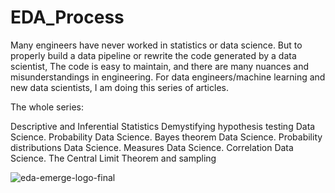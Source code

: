 # EDA_Process

Many engineers have never worked in statistics or data science.
But to properly build a data pipeline or rewrite the code generated by a data scientist,
The code is easy to maintain, and there are many nuances and misunderstandings in engineering.
For data engineers/machine learning and new data scientists, I am doing this series of articles. 

The whole series:

Descriptive and Inferential Statistics
Demystifying hypothesis testing
Data Science. Probability
Data Science. Bayes theorem
Data Science. Probability distributions
Data Science. Measures
Data Science. Correlation
Data Science. The Central Limit Theorem and sampling


![eda-emerge-logo-final](https://user-images.githubusercontent.com/45799310/93662126-41cb8600-fa7b-11ea-962c-ec29c5d05f03.jpg)
